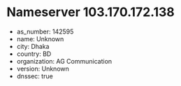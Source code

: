 # Nameserver 103.170.172.138

* as_number: 142595
* name: Unknown
* city: Dhaka
* country: BD
* organization: AG Communication
* version: Unknown
* dnssec: true
